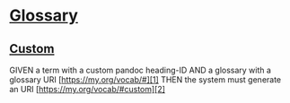 # [Glossary](#glossary)

## [Custom](#custom)

GIVEN a term with a custom pandoc heading-ID
AND a glossary with a glossary URI [https://my.org/vocab/#][1]
THEN the system must generate an URI [https://my.org/vocab/#custom][2]

[1]: https://my.org/vocab/#

[2]: https://my.org/vocab/#custom
